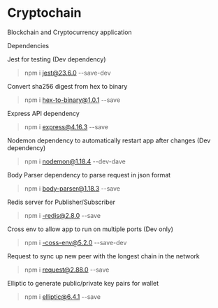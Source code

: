 # Cryptochain
Blockchain and Cryptocurrency application

Dependencies

Jest for testing (Dev dependency)
>npm i jest@23.6.0 --save-dev

Convert sha256 digest from hex to binary
>npm i hex-to-binary@1.0.1 --save

Express API dependency
>npm i express@4.16.3 --save

Nodemon dependency to automatically restart app after changes (Dev dependency)
>npm i nodemon@1.18.4 --dev-dave

Body Parser dependency to parse request in json format
>npm i body-parser@1.18.3 --save

Redis server for Publisher/Subscriber
>npm i -redis@2.8.0 --save

Cross env to allow app to run on multiple ports (Dev only)
>npm i -coss-env@5.2.0 --save-dev

Request to sync up new peer with the longest chain in the network
>npm i request@2.88.0 --save

Elliptic to generate public/private key pairs for wallet
>npm i elliptic@6.4.1 --save
